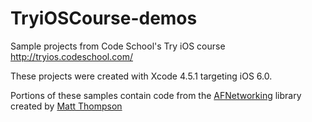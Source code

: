 TryiOSCourse-demos
==================

Sample projects from Code School's Try iOS course http://tryios.codeschool.com/

These projects were created with Xcode 4.5.1 targeting iOS 6.0.

Portions of these samples contain code from the [AFNetworking](https://github.com/AFNetworking/AFNetworking) library created by [Matt Thompson](https://github.com/mattt)